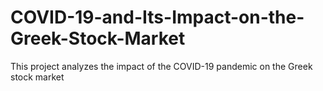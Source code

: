 # COVID-19-and-Its-Impact-on-the-Greek-Stock-Market
This project analyzes the impact of the COVID-19 pandemic on the Greek stock market
